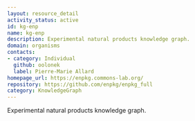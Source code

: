 ```yaml
---
layout: resource_detail
activity_status: active
id: kg-enp
name: kg-enp
description: Experimental natural products knowledge graph.
domain: organisms
contacts:
- category: Individual
  github: oolonek
  label: Pierre-Marie Allard
homepage_url: https://enpkg.commons-lab.org/
repository: https://github.com/enpkg/enpkg_full
category: KnowledgeGraph
---
```


Experimental natural products knowledge graph.

